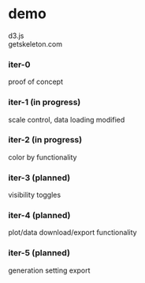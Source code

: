 <h1>demo</h1>

<p>d3.js<br>
getskeleton.com</p>


<h3>iter-0</h3>
<p>proof of concept</p>
<h3>iter-1 (in progress)</h3>
<p>scale control, data loading modified</p>
<h3>iter-2 (in progress)</h2>
<p>color by functionality</p>
<h3>iter-3 (planned)</h3>
<p>visibility toggles</p>
<h3>iter-4 (planned)</h3>
<p>plot/data download/export functionality</p>
<h3>iter-5 (planned)</h3>
<p>generation setting export</p>




